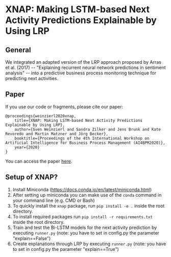 # XNAP: Making LSTM-based Next Activity Predictions Explainable by Using LRP

## General
We integrated an adapted version of the LRP approach proposed by Arras et al. (2017) -- "Explaining recurrent neural
network predictions in sentiment analysis" -- into a predictive business process monitoring technique for predicting next activities.

## Paper
If you use our code or fragments, please cite our paper:

```
@proceedings{weinzierl2020xnap,
    title={XNAP: Making LSTM-based Next Activity Predictions Explainable by Using LRP},
    author={Sven Weinzierl and Sandra Zilker and Jens Brunk and Kate Revoredo and Martin Matzner and Jörg Becker},
    booktitle={Proceedings of the 4th International Workshop on Artificial Intelligence for Business Process Management (AI4BPM2020)},
    year={2020}
}
```

You can access the paper [here](https://www.researchgate.net/publication/342918341_XNAP_Making_LSTM-based_Next_Activity_Predictions_Explainable_by_Using_LRP).

## Setup of XNAP?
   1. Install Miniconda (https://docs.conda.io/en/latest/miniconda.html) 
   2. After setting up miniconda you can make use of the `conda` command in your command line (e.g. CMD or Bash)
   3. To quickly install the `xnap` package, run `pip install -e .` inside the root directory.
   4. To install required packages run `pip install -r requirements.txt` inside the root directory.
   6. Train and test the Bi-LSTM models for the next activity prediction by executing `runner.py` (note: you have to set in config.py the parameter "explain==False")
   7. Create explanations through LRP by executing `runner.py` (note: you have to set in config.py the parameter "explain==True")